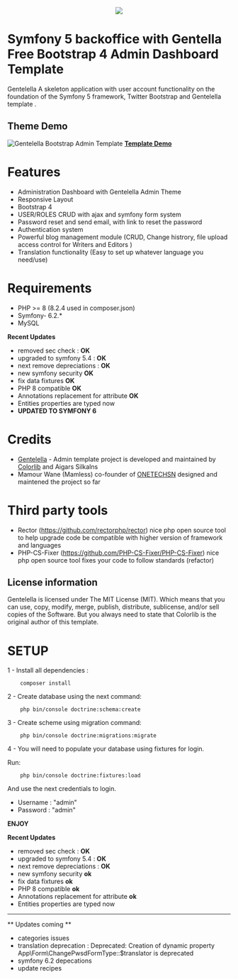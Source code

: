 <p align="center"><img src="https://symfony.com/images/logos/header-logo.svg"></p>

# **Symfony 5 backoffice with Gentella Free Bootstrap 4 Admin Dashboard Template**

Gentelella A skeleton application with user account functionality on the foundation of the Symfony 5 framework, Twitter Bootstrap and Gentelella template .

## Theme Demo
![Gentelella Bootstrap Admin Template](https://colorlib.com/wp/wp-content/uploads/sites/2/gentelella-admin-template-preview.jpg
"Gentelella Theme Browser Preview")
**[Template Demo](https://colorlib.com/polygon/gentelella/index.html)**



# **Features**
- Administration Dashboard with Gentelella Admin Theme
- Responsive Layout
- Bootstrap 4
- USER/ROLES CRUD with ajax and symfony form system 
- Password reset and send email, with link to reset the password
- Authentication system
- Powerful blog management module (CRUD, Change histrory, file upload access control for Writers and Editors )
- Translation functionality (Easy to set up whatever language you need/use)

# **Requirements**
- PHP >= 8 (8.2.4 used in composer.json)
- Symfony- 6.2.*
- MySQL

**Recent Updates**
- removed sec check : **OK**
- upgraded to symfony 5.4 : **OK**
- next remove depreciations : **OK**
- new symfony security **OK**
- fix data fixtures **OK**
- PHP 8 compatible **OK**
- Annotations replacement for attribute **OK**
- Entities properties are typed now
- **UPDATED TO SYMFONY 6**

# **Credits**
- [Gentelella](https://github.com/ColorlibHQ/gentelella) - Admin template project is developed and maintained by [Colorlib](https://colorlib.com/ "Colorlib - Make Your First Blog") and Aigars Silkalns
- Mamour Wane (Mamless) co-founder of [ONETECHSN](https://onetechsn.com) designed and maintened the project so far

# **Third party tools**
- Rector (https://github.com/rectorphp/rector) nice php open source tool to help upgrade code be compatible with higher version of framework and languages
- PHP-CS-Fixer (https://github.com/PHP-CS-Fixer/PHP-CS-Fixer) nice php open source tool fixes your code to follow standards (refactor)

## License information
Gentelella is licensed under The MIT License (MIT). Which means that you can use, copy, modify, merge, publish, distribute, sublicense, and/or sell copies of the Software. But you always need to state that Colorlib is the original author of this template.

# **SETUP**
1 - Install all dependencies :

~~~
    composer install
~~~


2 - Create database using the next command:
~~~
    php bin/console doctrine:schema:create
~~~

3 - Create scheme using migration command:
~~~
    php bin/console doctrine:migrations:migrate
~~~

4 - You will need to populate your database using fixtures for login.

Run:

~~~
    php bin/console doctrine:fixtures:load
~~~

And use the next credentials to login.

- Username : "admin"
- Password : "admin"

**ENJOY**

**Recent Updates**
- removed sec check : **OK**
- upgraded to symfony 5.4 : **OK**
- next remove depreciations : **OK**
- new symfony security **ok**
- fix data fixtures **ok**
- PHP 8 compatible **ok**
- Annotations replacement for attribute **ok**
- Entities properties are typed now
***
** Updates coming **
- categories issues
- translation deprecation : Deprecated: Creation of dynamic property App\Form\ChangePwsdFormType::$translator is deprecated 
- symfony 6.2 depecations
- update recipes